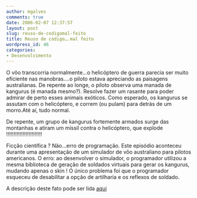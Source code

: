 ```yaml
---
author: mgalves
comments: true
date: 2006-02-07 12:37:57
layout: post
slug: reuso-de-codigomal-feito
title: Reuso de código….mal feito
wordpress_id: 46
categories:
- Desenvolvimento
---
```


O vôo transcorria normalmente...o helicóptero de guerra parecia ser muito eficiente nas manobras....o piloto estava apreciando as paisagens australianas. De repente ao longe, o piloto observa uma manada de kangurus (é manada mesmo?). Resolve fazer um rasante para poder admirar de perto esses animais exóticos. Como esperado, os kangurus se assutam com o helicóptero, e correm (ou pulam) para detrás de um morro.Até aí, tudo normal.

De repente, um grupo de kangurus fortemente armados surge das montanhas e atiram um míssil contra o helicóptero, que explode !!!!!!!!!!!!!!!!!!!!!!!!

Ficção científica ? Não...erro de programação. Este episódio aconteceu durante uma apresentação de um simulador de vôo australiano para pilotos americanos. O erro: ao desenvolver o simulador, o programador utilizou a mesma biblioteca de geração de soldados virtuais para gerar os kangurus, mudando apenas o skin ! O único problema foi que o programador esqueceu de desabilitar a opção de artilharia e os reflexos de soldado.

A descrição deste fato pode ser lida [aqui](http://everything2.com/index.pl?node_id=783722)
